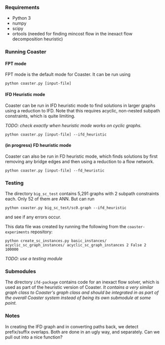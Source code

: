 ### Requirements

* Python 3
* numpy
* scipy
* ortools (needed for finding mincost flow in the inexact flow decomposition
    heuristic)

### Running Coaster

#### FPT mode

FPT mode is the default mode for Coaster. It can be run using

```
python coaster.py [input-file]
```

#### IFD Heuristic mode

Coaster can be run in IFD heuristic mode to find solutions in larger graphs using a reduction to IFD.
Note that this requires acyclic, non-nested subpath constraints, which is quite limiting.

*TODO: check exactly when heuristic mode works on cyclic graphs.*

```
python coaster.py [input-file] --ifd_heuristic
```

#### (in progress) FD heuristic mode

Coaster can also be run in FD heuristic mode, which finds solutions by first
removing any bridge edges and then using a reduction to a flow network.

```
python coaster.py [input-file] --fd_heuristic
```

### Testing

The directory `big_sc_test` contains 5,291 graphs with 2 subpath constraints
each. Only 52 of them are ANN. But can run

```
python coaster.py big_sc_test/sc0.graph --ifd_heuristic
```

and see if any errors occur.

This data file was created by running the following from the `coaster-experiments`
repository:

```
python create_sc_instances.py basic_instances/ acyclic_sc_graph_instances/ acyclic_sc_graph_instances 2 False 2 100000
```

*TODO: use a testing module*

### Submodules

The directory `ifd-package` contains code for an inexact flow solver, which is
used as part of the heuristic version of Coaster. *It contains a very similar
graph class to Coaster's graph class and should be integrated in as part of the
overall Coaster system instead of being its own submodule at some point.*

### Notes

In creating the IFD graph and in converting paths back, we detect prefix/suffix
overlaps. Both are done in an ugly way, and separately. Can we pull out into a
nice function?
